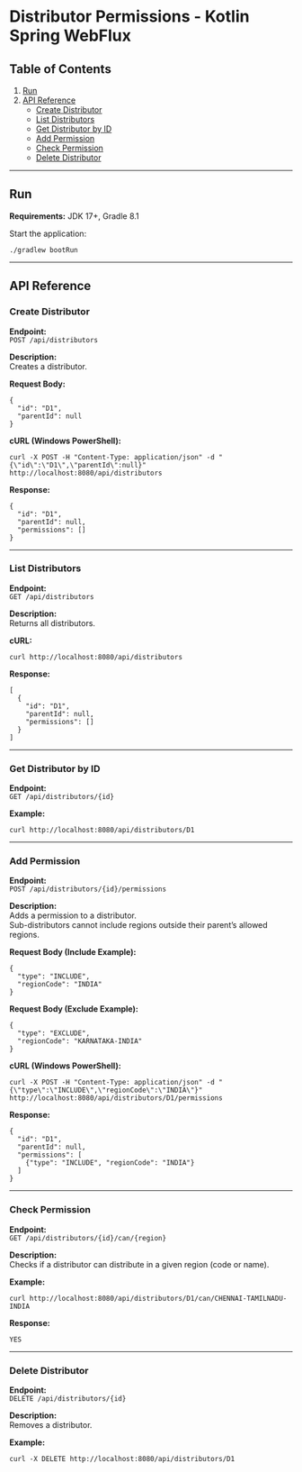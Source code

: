# Distributor Permissions - Kotlin Spring WebFlux

## Table of Contents

1. [Run](#run)
2. [API Reference](#api-reference)
    - [Create Distributor](#create-distributor)
    - [List Distributors](#list-distributors)
    - [Get Distributor by ID](#get-distributor-by-id)
    - [Add Permission](#add-permission)
    - [Check Permission](#check-permission)
    - [Delete Distributor](#delete-distributor)

***

## Run

**Requirements:** JDK 17+, Gradle 8.1

Start the application:

    ./gradlew bootRun

***

## API Reference

### Create Distributor

**Endpoint:**  
`POST /api/distributors`

**Description:**  
Creates a distributor.

**Request Body:**

    {
      "id": "D1",
      "parentId": null
    }

**cURL (Windows PowerShell):**

    curl -X POST -H "Content-Type: application/json" -d "{\"id\":\"D1\",\"parentId\":null}" http://localhost:8080/api/distributors

**Response:**

    {
      "id": "D1",
      "parentId": null,
      "permissions": []
    }

***

### List Distributors

**Endpoint:**  
`GET /api/distributors`

**Description:**  
Returns all distributors.

**cURL:**

    curl http://localhost:8080/api/distributors

**Response:**

    [
      {
        "id": "D1",
        "parentId": null,
        "permissions": []
      }
    ]

***

### Get Distributor by ID

**Endpoint:**  
`GET /api/distributors/{id}`

**Example:**

    curl http://localhost:8080/api/distributors/D1

***

### Add Permission

**Endpoint:**  
`POST /api/distributors/{id}/permissions`

**Description:**  
Adds a permission to a distributor.  
Sub-distributors cannot include regions outside their parent’s allowed regions.

**Request Body (Include Example):**

    {
      "type": "INCLUDE",
      "regionCode": "INDIA"
    }

**Request Body (Exclude Example):**

    {
      "type": "EXCLUDE",
      "regionCode": "KARNATAKA-INDIA"
    }

**cURL (Windows PowerShell):**

    curl -X POST -H "Content-Type: application/json" -d "{\"type\":\"INCLUDE\",\"regionCode\":\"INDIA\"}" http://localhost:8080/api/distributors/D1/permissions

**Response:**

    {
      "id": "D1",
      "parentId": null,
      "permissions": [
        {"type": "INCLUDE", "regionCode": "INDIA"}
      ]
    }

***

### Check Permission

**Endpoint:**  
`GET /api/distributors/{id}/can/{region}`

**Description:**  
Checks if a distributor can distribute in a given region (code or name).

**Example:**

    curl http://localhost:8080/api/distributors/D1/can/CHENNAI-TAMILNADU-INDIA

**Response:**

    YES

***

### Delete Distributor

**Endpoint:**  
`DELETE /api/distributors/{id}`

**Description:**  
Removes a distributor.

**Example:**

    curl -X DELETE http://localhost:8080/api/distributors/D1
